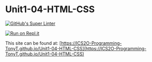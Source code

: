 # Unit1-04-HTML-CSS
[![GitHub's Super Linter](https://github.com/ICS2O-Programming-TonyT/Unit1-04-HTML-CSS/workflows/GitHub's%20Super%20Linter/badge.svg)](https://github.com/ICS2O-Programming-TonyT/Unit1-04-HTML-CSS/actions)


[![Run on Repl.it](https://repl.it/badge/github/ICS2O-Programming-TonyT/Unit1-04-HTML-CSS)](https://repl.it/github/ICS2O-Programming-TonyT/Unit1-04-HTML-CSS)


This site can be found at: [https://ICS2O-Programming-TonyT.github.io/Unit1-04-HTML-CSS](https://ICS2O-Programming-TonyT.github.io/Unit1-04-HTML-CSS)